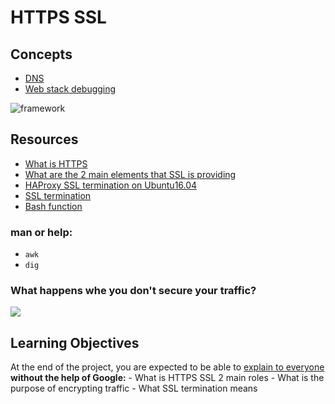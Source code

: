 # HTTPS SSL

## Concepts
- [DNS](https://intranet.alxswe.com/concepts/12)
- [Web stack debugging](https://intranet.alxswe.com/concepts/68)

![framework](https://s3.amazonaws.com/intranet-projects-files/holbertonschool-sysadmin_devops/276/FlhGPEK.png)

## Resources
- [What is HTTPS](https://www.instantssl.com/http-vs-https)
- [What are the 2 main elements that SSL is providing](https://www.sslshopper.com/why-ssl-the-purpose-of-using-ssl-certificates.html)
- [HAProxy SSL termination on Ubuntu16.04](https://docs.ionos.com/cloud/)
- [SSL termination](https://en.wikipedia.org/wiki/TLS_termination_proxy)
- [Bash function](https://intranet.alxswe.com/rltoken/zPjZ7-eSSQsLFsGA16C1HQ)

### man or help:
- `awk`
- `dig`

### What happens whe you don't secure your traffic?

![](https://s3.amazonaws.com/intranet-projects-files/holbertonschool-sysadmin_devops/276/xCmOCgw.gif)
## Learning Objectives
At the end of the project, you are expected to be able to [explain to everyone](https://fs.blog/feynman-learning-technique/) <b>without the help of Google:</b>
	- What is HTTPS SSL 2 main roles
	- What is the purpose of encrypting traffic
	- What SSL termination means

